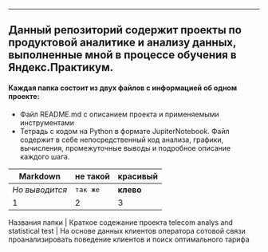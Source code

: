 * * * 
## Данный репозиторий содержит проекты по продуктовой аналитике и анализу данных, выполненные мной в процессе обучения в Яндекс.Практикум.
#### Каждая папка состоит из двух файлов с информацией об одном проекте:
- Файл README.md с описанием проекта и применяемыми инструментами
- Тетрадь с кодом на Python в формате JupiterNotebook. Файл содержит в себе непосредственный код анализа, графики, вычисления, промежуточные выводы и подробное описание каждого шага. 

Markdown | не такой | красивый
--- | --- | ---
*Но выводится* | `так же` | **клево**
1 | 2 | 3

Названия папки | Краткое содежание проекта 
telecom analys 
and statistical
test           | На основе данных клиентов 
                 оператора сотовой связи 
                 проанализировать поведение 
                 клиентов и поиск 
                 оптимального тарифа

